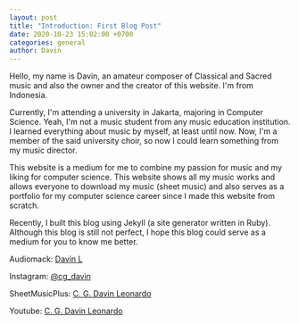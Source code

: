 ```yaml
---
layout: post
title: "Introduction: First Blog Post"
date: 2020-10-23 15:02:00 +0700
categories: general
author: Davin
---
```

Hello, my name is Davin, an amateur composer of Classical and Sacred music and also the owner and the creator of this website. I'm from Indonesia.

Currently, I'm attending a university in Jakarta, majoring in Computer Science. Yeah, I'm not a music student from any music education institution. I learned everything about music by myself, at least until now. Now, I'm a member of the said university choir, so now I could learn something from my music director.

This website is a medium for me to combine my passion for music and my liking for computer science. This website shows all my music works and allows everyone to download my music (sheet music) and also serves as a portfolio for my computer science career since I made this website from scratch.

Recently, I built this blog using Jekyll (a site generator written in Ruby). Although this blog is still not perfect, I hope this blog could serve as a medium for you to know me better.

Audiomack: <a href="https://audiomack.com/cgdl">Davin L</a>

Instagram: <a href="https://www.instagram.com/cg_davin/">@cg_davin</a>

SheetMusicPlus: <a href="https://www.sheetmusicplus.com/publishers/c-g-davin-leonardo-sheet-music/3016881?isPLP=1">C. G. Davin Leonardo</a>

Youtube: <a href="https://www.youtube.com/channel/UCd75ijWyLkJ8ge_ph2-_UOw">C. G. Davin Leonardo</a>